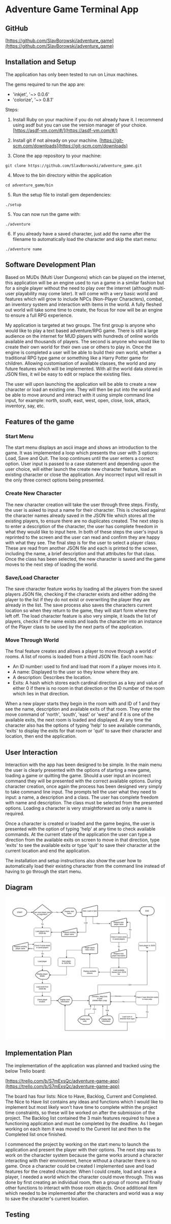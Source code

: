 # Adventure Game Terminal App

## GitHub

[https://github.com/SlavBorowski/adventure_game](https://github.com/SlavBorowski/adventure_game)

## Installation and Setup

The application has only been tested to run on Linux machines.

The gems required to run the app are:

- 'inkjet', '~> 0.0.6'
- 'colorize', '~> 0.8.1'

Steps:

1. Install Ruby on your machine if you do not already have it. I recommend using asdf but you can use the version manager of your choice. [https://asdf-vm.com/#/](https://asdf-vm.com/#/)

2. Install git if not already on your machine. [https://git-scm.com/downloads](https://git-scm.com/downloads)

3. Clone the app repository to your machine:
``` 
git clone https://github.com/SlavBorowski/adventure_game.git
```

4. Move to the bin directory within the application
```
cd adventure_game/bin

```
5. Run the setup file to install gem dependencies:
```
./setup
```

5. You can now run the game with:
```
./adventure
```

6. If you already have a saved character, just add the name after the filename to automatically load the character and skip the start menu:
 ```
./adventure name
```

## Software Development Plan

Based on MUDs (Multi User Dungeons) which can be played on the internet, this application will be an engine used to run a game in a similar fashion but for a single player without the need to play over the internet (although multi-user playability may come later). It will come with a very basic world and features which will grow to include NPCs (Non-Player Characters), combat, an inventory system and interaction with items in the world. A fully fleshed out world will take some time to create, the focus for now will be an engine to ensure a full RPG experience.

My application is targeted at two groups. The first group is anyone who would like to play a text based adventure/RPG game. There is still a large audience on the internet for MUD players with hundreds of online worlds available and thousands of players.  The second is anyone who would like to create their own world for their own use or others to play in. Once the engine is completed a user will be able to build their own world, whether a traditional RPG type game or something like a Harry Potter game for children. Allowing customisation of  available classes, the world and any future features which will be implemented. With all the world data stored in JSON files, it wil be easy to edit or replace the existing files.

The user will upon launching the application will be able to create a new character or load an existing one. They will then be put into the world and be able to move around and interact with it using simple command line input, for example: north, south, east, west, open, close, look, attack, inventory, say, etc.


## Features of the game

### Start Menu

The start menu displays an ascii image and shows an introduction to the game. It was implemented a loop which presents the user with 3 options: Load, Save and Quit. The loop continues until the user enters a correct option. User input is passed to a case statement and depending upon the user choice, will either launch the create new character feature, load an existing character or close the application. Any incorrect input will result in the only three correct options being presented.

### Create New Character

The new character creation will take the user through three steps. Firstly, the user is asked to input a name for their character. This is checked against the character names already saved in the JSON file which stores all the existing players, to ensure there are no duplicates created. The next step is to enter a description of the character, the user has complete freedom in what they would like to input here. In both of these steps the user's input is reprinted to the screen and the user can read and confirm they are happy with what they see. The final step is for the user to select a player class. These are read from another JSON file and each is printed to the screen, including the name, a brief description and that attributes for that class. Once the class has been selected, the new character is saved and the game moves to the next step of loading the world.

### Save/Load Character

The save character feature works by loading all the players from the saved players JSON file, checking if the character exists and either adding the player to the list if they do not exist or overwriting the player they are already in the list. The save process also saves the characters current location so when they return to the game, they will start form where they left off. The load character feature is also very simple, it loads the list of players, checks if the name exists and loads the character into an instance of the Player class to be used by the next parts of the application. 

### Move Through World

The final feature creates and allows a player to move through a world of rooms. A list of rooms is loaded from a third JSON file. Each room has:
- An ID number: used to find and load that room if a player moves into it.
- A name: Displayed to the user so they know where they are.
- A description: Describes the location.
- Exits: A hash which stores each cardinal direction as a key and value of either 0 if there is no room in that direction or the ID number of the room which lies in that direction.

When a new player starts they begin in the room with and ID of 1 and they see the name, description and available exits of that room. They enter the move command of 'north', 'south', 'east' or 'west' and if it is one of the available exits, the next room is loaded and displayed. At any time the character also has the options of typing 'help' to see available commands, 'exits' to display the exits for that room or 'quit' to save their character and location, then end the application.

## User Interaction

Interaction with the app has been designed to be simple. In the main menu the user is clearly presented with the options of starting a new game, loading a game or quitting the game. Should a user input an incorrect command they will be presented with the correct available options. During character creation, once again the process has been designed very simply to take command line input. The prompts tell the user what they need to input: a name, a description and a class. The user has complete freedom with name and description. The class must be selected from the presented options. Loading a character is very straightforward as only a name is required.

Once a character is created or loaded and the game begins, the user is presented with the option of typing 'help' at any time to check available commands. At the current state of the application the user can type a direction from the available exits on screen to move in that direction, type 'exits' to see the available exits or type 'quit' to save their character at the current location and end the application.

The installation and setup instructions also show the user how to automatically load their existing character from the command line instead of having to go through the start menu.

## Diagram
![Flowchart](./docs/Adventure_Game.png)

## Implementation Plan

The implementation of the application was planned and tracked using the below Trello board:

[https://trello.com/b/S7mExsQc/adventure-game-app](https://trello.com/b/S7mExsQc/adventure-game-app)

The board has four lists: Nice to Have, Backlog, Current and Completed. The Nice to Have list contains any ideas and functions which I would like to implement but most likely won't have time to complete within the project time constraints, so these will be worked on after the submission of the project. The Backlog list contained the 3 main features required to have a functioning application and must be completed by the deadline. As I began working on each item it was moved to the Current list and then to the Completed list once finished.

I commenced the project by working on the start menu to launch the application and present the player with their options. The next step was to work on the character system because the game works around a character interacting with their environment, hence without a character there is no game. Once a character could be created I implemented save and load features for the created character. When I could create, load and save a player, I needed a world which the character could move through. This was done by first creating an individual room, then a group of rooms and finally other functions to interact with those room objects. Once additional item which needed to be implemented after the characters and world was a way to save the character's current location.

## Testing

